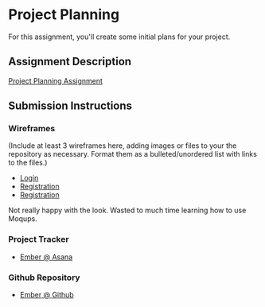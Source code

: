 # Project Planning
For this assignment, you'll create some initial plans for your project.

## Assignment Description
[Project Planning Assignment](https://education.launchcode.org/liftoff/assignments/planning/)

## Submission Instructions

### Wireframes
(Include at least 3 wireframes here, adding images or files to your the repository as necessary. Format them as a bulleted/unordered list with links to the files.)
* [Login](../Resources/Images/Login.PNG)
* [Registration](../Resources/Images/Registration.PNG)
* [Registration](../Resources/Images/Search.PNG)

Not really happy with the look. Wasted to much time learning how to use Moqups.

### Project Tracker
* [Ember @ Asana](https://app.asana.com/0/754079267979969/list)

### Github Repository
* [Ember @ Github](https://github.com/krgirard33/Ember)
